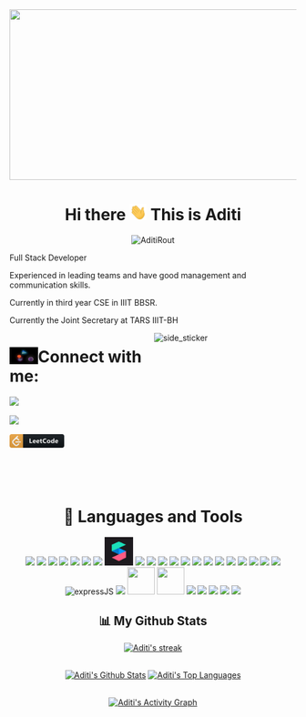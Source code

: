<img src="https://media.giphy.com/media/8PEbUBEwxktyNeqVZ4/giphy.gif" width="1050" height="300" />
<h1 align="center">Hi there <img src="https://raw.githubusercontent.com/ABSphreak/ABSphreak/master/gifs/Hi.gif" width="30px"> This is Aditi</h1>
<p align="center"> <img src="https://komarev.com/ghpvc/?username=AditiRout&label=Profile%20views&color=0e75b6&style=flat" alt="AditiRout" /> </p>




<div>
<p>Full Stack Developer</p>
<p>Experienced in leading teams and have good management and communication skills.</p>
<p>Currently in third year CSE in IIIT BBSR.</p>
<p>Currently the Joint Secretary at TARS IIIT-BH</p>
<img align="right" width=250px height=250px alt="side_sticker" src="https://media.giphy.com/media/paTz7UZbPfTZFRYnnB/giphy.gif" />

</div>



<div>




# <img align="left" src="https://github.com/AditiRout/UI-UX-designs/blob/master/Untitled_1.gif" width="50" height="30"/>Connect with me:
 
<p align="left">
<a href = "https://www.linkedin.com/in/aditi-rout-372525215 " target= "_blank"><img src="https://img.shields.io/badge/linkedin-%230077B5.svg?style=for-the-badge&logo=linkedin&logoColor=white"/></a>
<p align="left">
<a href ="https://github.com/AditiRout"><img src="https://img.shields.io/badge/github-%23121011.svg?style=for-the-badge&logo=github&logoColor=white"/></a>
<p align="left">
<a href ="https://leetcode.com/AditiRout/"><img src="https://github.com/AditiRout/AditiRout/blob/main/leetcode_button_icon_151892%20(1).png"/></a>

 </div>
<br>


</p>
<div align="center">
   <br>

<h1 align="center" margin-top="20px">🚀  Languages and Tools</h1>

<p align="center"> 

  
  <img src="https://img.icons8.com/color/48/000000/c-plus-plus-logo.png"/>
   
  <img src="https://img.icons8.com/color/48/000000/c-programming.png"/>
  <img src="https://img.icons8.com/color/48/000000/java-coffee-cup-logo--v2.png"/>
   <img src="https://img.icons8.com/color/48/000000/python--v1.png"/>
    <img src="https://img.icons8.com/fluency/48/000000/opencv.png"/>
   <img src="https://img.icons8.com/fluency/48/000000/github.png"/>
    <img src="https://img.icons8.com/color/48/000000/figma--v1.png"/>
    <img src="https://github.com/AditiRout/UI-UX-designs/blob/master/spark.png" width="50" height="50"/>
    <img src="https://img.icons8.com/color/48/000000/kotlin.png"/>
   <img src="https://img.icons8.com/color/50/000000/html-5--v1.png"/>
<img src="https://img.icons8.com/color/48/000000/css3.png"/>
 <img src="https://img.icons8.com/color/48/000000/sass.png"/>
 <img src="https://img.icons8.com/color/48/undefined/bootstrap.png"/>
 <img src="https://img.icons8.com/color/48/000000/javascript--v1.png"/>
 <img src="https://img.icons8.com/color/48/000000/typescript.png"/>
  <img src="https://img.icons8.com/color/48/000000/nodejs.png"/>
 <img src="https://img.icons8.com/color/48/000000/mysql-logo.png"/>
 <img src="https://img.icons8.com/external-tal-revivo-shadow-tal-revivo/48/000000/external-mongodb-a-cross-platform-document-oriented-database-program-logo-shadow-tal-revivo.png"/>
 <img src="https://img.icons8.com/external-tal-revivo-color-tal-revivo/48/undefined/external-postman-is-the-only-complete-api-development-environment-logo-color-tal-revivo.png"/>
 <img src="https://img.icons8.com/color/48/undefined/react-native.png"/>
 <img src="https://img.icons8.com/color/48/000000/redux.png"/>
 
  <img alt="expressJS" title="Express.js" src="https://i.imgur.com/K0Fsh3w.png" height="50px" width="auto"  />
 <img src="https://img.icons8.com/color/48/000000/amazon-web-services.png"/>
 
   
 
  <img src="https://cdn.jsdelivr.net/gh/devicons/devicon/icons/npm/npm-original-wordmark.svg" width=48px height=48px />
  <img src="https://img.icons8.com/external-tal-revivo-color-tal-revivo/24/000000/external-twilio-is-a-cloud-communications-platform-as-a-service-company-logo-color-tal-revivo.png" width=48px height=48px/>
  <img src="https://img.icons8.com/color/48/000000/chakra-ui.png"/>
  <img src="https://img.icons8.com/color/48/000000/material-ui.png"/>
  <img src="https://img.icons8.com/color/48/000000/tailwindcss.png"/>
  <img src="https://img.icons8.com/fluency-systems-regular/48/000000/nextjs.png"/>
 <img src="https://user-images.githubusercontent.com/33158051/103466606-760a4000-4d14-11eb-9941-2f3d00371471.png" style="height:48px;">
 

          
          

</p>



  ## 📊  My Github Stats
 
  
  <p align="center">
    <a href="https://github.com/AditiRout/github-readme-streak-stats">
        <img title="🔥 Get streak stats for your profile at git.io/streak-stats" alt="Aditi's streak" src="https://github-readme-streak-stats.herokuapp.com/?user=AditiRout&theme=synthwave&hide_border=true&stroke=0000&background=0D1117"/>
    </a>
</p>

  <br/>
    <a href="https://github.com/AditiRout/github-readme-stats"><img alt="Aditi's Github Stats" src="https://github-readme-stats.vercel.app/api?username=AditiRout&show_icons=true&count_private=true&theme=synthwave&hide_border=true&bg_color=0D1117" /></a>
  <a href="https://github.com/AditiRout/github-readme-stats"><img alt="Aditi's Top Languages" src="https://github-readme-stats.vercel.app/api/top-langs/?username=AditiRout&langs_count=8&count_private=true&layout=compact&theme=synthwave&hide_border=true&bg_color=0D1117" /></a>
  <br/>
  <!--<b>Note:</b> Top languages is only a metric of the languages my public code consists of and doesn't reflect experience or skill level.
  <br/>-->
<br/>

<a href="https://github.com/AditiRout/github-readme-activity-graph"><img alt="Aditi's Activity Graph" src="https://activity-graph.herokuapp.com/graph?username=AditiRout&bg_color=0D1117&color=ef8539&line=E5289E&point=e2e9ec&hide_border=true" /></a> 

<br/>
<br/>
